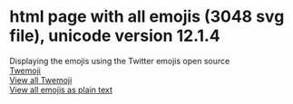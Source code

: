 # html page with all emojis (3048 svg file), unicode version 12.1.4
Displaying the emojis using the Twitter emojis open source<br/>
[Twemoji](https://github.com/twitter/twemoji)<br/>
[View all Twemoji](https://mexsu.github.io/allEmojis/)<br/>
[View all emojis as plain text](https://mexsu.github.io/allEmojis/emoji.txt)<br/>
